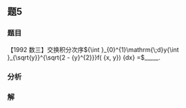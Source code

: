 ## 题5
### 题目
【1992 数三】交换积分次序${\int }_{0}^{1}\mathrm{\;d}y{\int }_{\sqrt{y}}^{\sqrt{2 - {y}^{2}}}f( {x, y}) {dx} =$_____.
### 分析

### 解